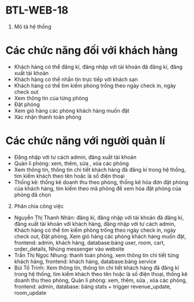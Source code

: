 # BTL-WEB-18
1. Mô tả hệ thống
 # Các chức năng đối với khách hàng
  - Khách hàng có thể đăng kí, đăng nhập với tài khoản đã đăng kí, đăng xuất tài khoản
  - Khách hàng có thể nhắn tin trực tiếp với khách sạn
  - Khách hàng có thể tìm kiếm phòng trống theo ngày check in, ngày check out
  - Xem thông tin của từng phòng
  - Đặt phòng
  - Xem giỏ hàng các phòng khách hàng muốn đặt
  -  Xác nhận thanh toán phòng
# Các chức năng với người quản lí
 - Đăng nhập với tư cách admin, đăng xuất tài khoản
 - Quản lí phòng: xem, thêm, sửa , xóa các phòng
 - Xem thông tin, thông tin chi tiết khách hàng đã đăng kí trong hệ thống, tìm kiếm khách theo tên hoặc là số điện thoại
 - Thống kê: thống kê doanh thu theo phòng, thống kê hóa đơn đặt phòng của khách hàng, tìm kiếm theo mã phòng để xem hóa đặt phòng của phòng đã chọn
 2. Phân chia công việc
  - Nguyễn Thị Thanh Nhàn: đăng kí, đăng nhập với tài khoản đã đăng kí, đăng xuất tài khoản với khách hàng, đăng nhập với tư cách admin, Khách hàng có thể tìm kiếm phòng trống theo ngày check in, ngày check out,  Đặt phòng, Xem giỏ hàng các phòng khách hàng muốn đặt, frontend: admin, khách hàng, database:bảng user, room, cart, order_details, Nhúng messenger vào website 
  - Trần Thị Ngọc Nhung: thanh toán phòng, xem thông tin chi tiết từng khách hàng, frontend: khách hàng, database:bảng service
  - Bùi Tố Trinh: Xem thông tin, thông tin chi tiết khách hàng đã đăng kí trong hệ thống, tìm kiếm khách theo tên hoặc là số điện thoại, thống kê doanh thu theo phòng, Quản lí phòng: xem, thêm, sửa , xóa các phòng, frontend: admin, database: bảng stats + trigger revenue_update, room_update
    
